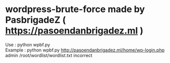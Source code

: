 # wordpress-brute-force made by PasbrigadeZ ( https://pasoendanbrigadez.ml )

Use : python wpbf.py <url> <username> <password> <error message><br/>
Example : python wpbf.py http://pasoendanbrigadez.ml/home/wp-login.php admin /root/wordlist/wordlist.txt incorrect
